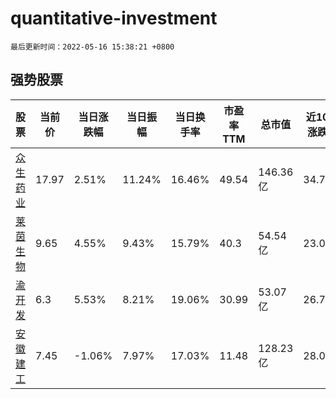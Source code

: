 # quantitative-investment

`最后更新时间：2022-05-16 15:38:21 +0800`

## 强势股票

|股票|当前价|当日涨跌幅|当日振幅|当日换手率|市盈率TTM|总市值|近10日涨跌幅|
|----|----|----|----|----|----|----|----|
|[众生药业](https://xueqiu.com/S/SZ002317)|17.97|2.51%|11.24%|16.46%|49.54|146.36亿|34.71%|
|[莱茵生物](https://xueqiu.com/S/SZ002166)|9.65|4.55%|9.43%|15.79%|40.3|54.54亿|23.09%|
|[渝开发](https://xueqiu.com/S/SZ000514)|6.3|5.53%|8.21%|19.06%|30.99|53.07亿|26.76%|
|[安徽建工](https://xueqiu.com/S/SH600502)|7.45|-1.06%|7.97%|17.03%|11.48|128.23亿|28.01%|
